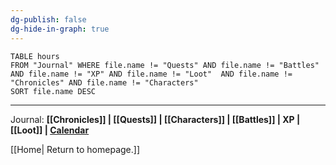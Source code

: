 ```yaml
---
dg-publish: false
dg-hide-in-graph: true
---
```

```dataview
TABLE hours
FROM "Journal" WHERE file.name != "Quests" AND file.name != "Battles" AND file.name != "XP" AND file.name != "Loot"  AND file.name != "Chronicles" AND file.name != "Characters"
SORT file.name DESC
```


---

Journal: **[[Chronicles]] | [[Quests]] |  [[Characters]] | [[Battles]] | XP | [[Loot]]  | [Calendar](https://app.fantasy-calendar.com/calendars/38f9e3f5098bac1f655a4fb4241f35eb)**

[[Home| Return to homepage.]]